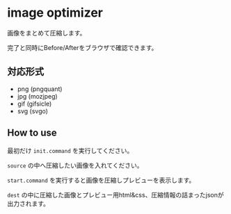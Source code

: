 # image optimizer

画像をまとめて圧縮します。

完了と同時にBefore/Afterをブラウザで確認できます。

## 対応形式

* png (pngquant)
* jpg (mozjpeg)
* gif (gifsicle)
* svg (svgo)

## How to use

最初だけ `init.command` を実行してください。

`source` の中へ圧縮したい画像を入れてください。

`start.command` を実行すると画像を圧縮しプレビューを表示します。

`dest` の中に圧縮した画像とプレビュー用html&css、圧縮情報の詰まったjsonが出力されます。
